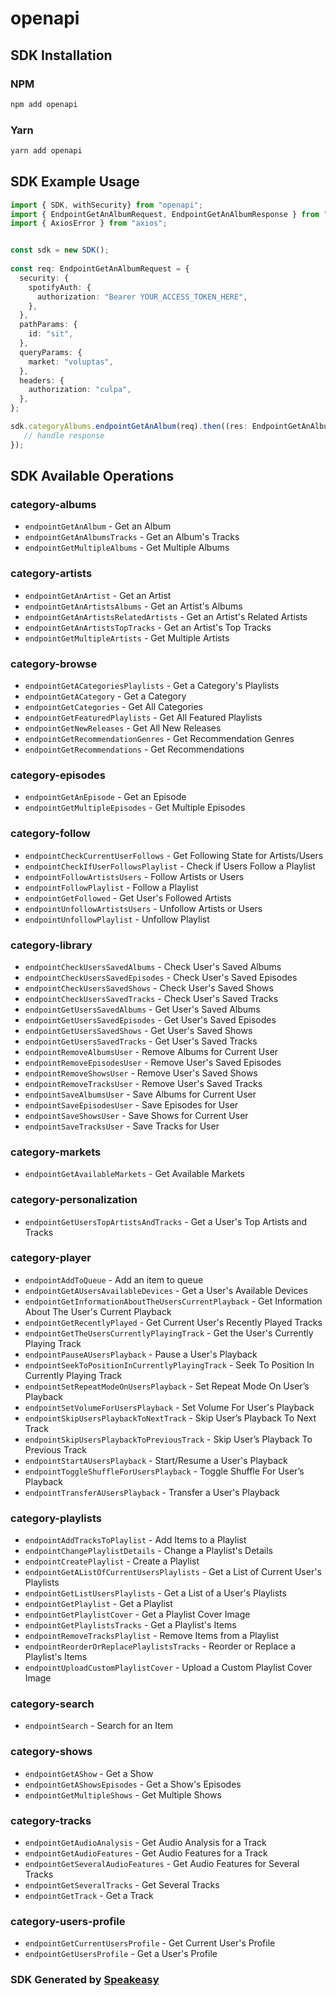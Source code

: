 # openapi

<!-- Start SDK Installation -->
## SDK Installation

### NPM

```bash
npm add openapi
```

### Yarn

```bash
yarn add openapi
```
<!-- End SDK Installation -->

## SDK Example Usage
<!-- Start SDK Example Usage -->
```typescript
import { SDK, withSecurity} from "openapi";
import { EndpointGetAnAlbumRequest, EndpointGetAnAlbumResponse } from "openapi/src/sdk/models/operations";
import { AxiosError } from "axios";


const sdk = new SDK();
    
const req: EndpointGetAnAlbumRequest = {
  security: {
    spotifyAuth: {
      authorization: "Bearer YOUR_ACCESS_TOKEN_HERE",
    },
  },
  pathParams: {
    id: "sit",
  },
  queryParams: {
    market: "voluptas",
  },
  headers: {
    authorization: "culpa",
  },
};

sdk.categoryAlbums.endpointGetAnAlbum(req).then((res: EndpointGetAnAlbumResponse | AxiosError) => {
   // handle response
});
```
<!-- End SDK Example Usage -->

<!-- Start SDK Available Operations -->
## SDK Available Operations

### category-albums

* `endpointGetAnAlbum` - Get an Album
* `endpointGetAnAlbumsTracks` - Get an Album's Tracks
* `endpointGetMultipleAlbums` - Get Multiple Albums

### category-artists

* `endpointGetAnArtist` - Get an Artist
* `endpointGetAnArtistsAlbums` - Get an Artist's Albums
* `endpointGetAnArtistsRelatedArtists` - Get an Artist's Related Artists
* `endpointGetAnArtistsTopTracks` - Get an Artist's Top Tracks
* `endpointGetMultipleArtists` - Get Multiple Artists

### category-browse

* `endpointGetACategoriesPlaylists` - Get a Category's Playlists
* `endpointGetACategory` - Get a Category
* `endpointGetCategories` - Get All Categories
* `endpointGetFeaturedPlaylists` - Get All Featured Playlists
* `endpointGetNewReleases` - Get All New Releases
* `endpointGetRecommendationGenres` - Get Recommendation Genres
* `endpointGetRecommendations` - Get Recommendations

### category-episodes

* `endpointGetAnEpisode` - Get an Episode
* `endpointGetMultipleEpisodes` - Get Multiple Episodes

### category-follow

* `endpointCheckCurrentUserFollows` - Get Following State for Artists/Users
* `endpointCheckIfUserFollowsPlaylist` - Check if Users Follow a Playlist
* `endpointFollowArtistsUsers` - Follow Artists or Users
* `endpointFollowPlaylist` - Follow a Playlist
* `endpointGetFollowed` - Get User's Followed Artists
* `endpointUnfollowArtistsUsers` - Unfollow Artists or Users
* `endpointUnfollowPlaylist` - Unfollow Playlist

### category-library

* `endpointCheckUsersSavedAlbums` - Check User's Saved Albums
* `endpointCheckUsersSavedEpisodes` - Check User's Saved Episodes
* `endpointCheckUsersSavedShows` - Check User's Saved Shows
* `endpointCheckUsersSavedTracks` - Check User's Saved Tracks
* `endpointGetUsersSavedAlbums` - Get User's Saved Albums
* `endpointGetUsersSavedEpisodes` - Get User's Saved Episodes
* `endpointGetUsersSavedShows` - Get User's Saved Shows
* `endpointGetUsersSavedTracks` - Get User's Saved Tracks
* `endpointRemoveAlbumsUser` - Remove Albums for Current User
* `endpointRemoveEpisodesUser` - Remove User's Saved Episodes
* `endpointRemoveShowsUser` - Remove User's Saved Shows
* `endpointRemoveTracksUser` - Remove User's Saved Tracks
* `endpointSaveAlbumsUser` - Save Albums for Current User
* `endpointSaveEpisodesUser` - Save Episodes for User
* `endpointSaveShowsUser` - Save Shows for Current User
* `endpointSaveTracksUser` - Save Tracks for User

### category-markets

* `endpointGetAvailableMarkets` - Get Available Markets

### category-personalization

* `endpointGetUsersTopArtistsAndTracks` - Get a User's Top Artists and Tracks

### category-player

* `endpointAddToQueue` - Add an item to queue
* `endpointGetAUsersAvailableDevices` - Get a User's Available Devices
* `endpointGetInformationAboutTheUsersCurrentPlayback` - Get Information About The User's Current Playback
* `endpointGetRecentlyPlayed` - Get Current User's Recently Played Tracks
* `endpointGetTheUsersCurrentlyPlayingTrack` - Get the User's Currently Playing Track
* `endpointPauseAUsersPlayback` - Pause a User's Playback
* `endpointSeekToPositionInCurrentlyPlayingTrack` - Seek To Position In Currently Playing Track
* `endpointSetRepeatModeOnUsersPlayback` - Set Repeat Mode On User’s Playback
* `endpointSetVolumeForUsersPlayback` - Set Volume For User's Playback
* `endpointSkipUsersPlaybackToNextTrack` - Skip User’s Playback To Next Track
* `endpointSkipUsersPlaybackToPreviousTrack` - Skip User’s Playback To Previous Track
* `endpointStartAUsersPlayback` - Start/Resume a User's Playback
* `endpointToggleShuffleForUsersPlayback` - Toggle Shuffle For User’s Playback
* `endpointTransferAUsersPlayback` - Transfer a User's Playback

### category-playlists

* `endpointAddTracksToPlaylist` - Add Items to a Playlist
* `endpointChangePlaylistDetails` - Change a Playlist's Details
* `endpointCreatePlaylist` - Create a Playlist
* `endpointGetAListOfCurrentUsersPlaylists` - Get a List of Current User's Playlists
* `endpointGetListUsersPlaylists` - Get a List of a User's Playlists
* `endpointGetPlaylist` - Get a Playlist
* `endpointGetPlaylistCover` - Get a Playlist Cover Image
* `endpointGetPlaylistsTracks` - Get a Playlist's Items
* `endpointRemoveTracksPlaylist` - Remove Items from a Playlist
* `endpointReorderOrReplacePlaylistsTracks` - Reorder or Replace a Playlist's Items
* `endpointUploadCustomPlaylistCover` - Upload a Custom Playlist Cover Image

### category-search

* `endpointSearch` - Search for an Item

### category-shows

* `endpointGetAShow` - Get a Show
* `endpointGetAShowsEpisodes` - Get a Show's Episodes
* `endpointGetMultipleShows` - Get Multiple Shows

### category-tracks

* `endpointGetAudioAnalysis` - Get Audio Analysis for a Track
* `endpointGetAudioFeatures` - Get Audio Features for a Track
* `endpointGetSeveralAudioFeatures` - Get Audio Features for Several Tracks
* `endpointGetSeveralTracks` - Get Several Tracks
* `endpointGetTrack` - Get a Track

### category-users-profile

* `endpointGetCurrentUsersProfile` - Get Current User's Profile
* `endpointGetUsersProfile` - Get a User's Profile

<!-- End SDK Available Operations -->

### SDK Generated by [Speakeasy](https://docs.speakeasyapi.dev/docs/using-speakeasy/client-sdks)
